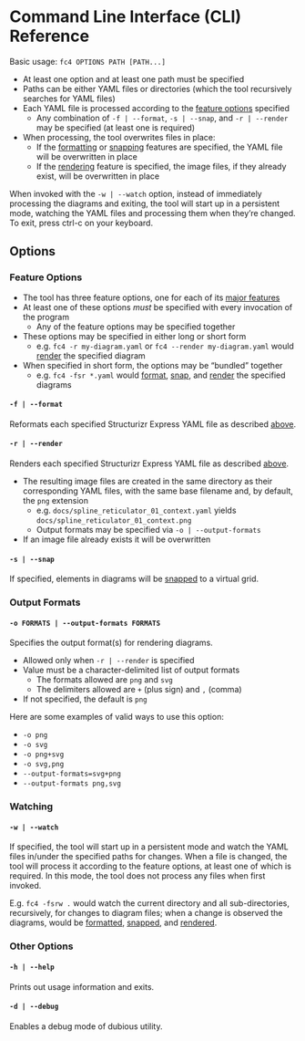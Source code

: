 # Command Line Interface (CLI) Reference

Basic usage: `fc4 OPTIONS PATH [PATH...]`

* At least one option and at least one path must be specified
* Paths can be either YAML files or directories (which the tool recursively searches for YAML files)
* Each YAML file is processed according to the [feature options](#feature-options) specified
  * Any combination of `-f | --format`, `-s | --snap`, and `-r | --render` may be specified (at
    least one is required)
* When processing, the tool overwrites files in place:
  * If the [formatting][formatting] or [snapping][snapping] features are specified, the YAML file
    will be overwritten in place
  * If the [rendering][rendering] feature is specified, the image files, if they already exist,
    will be overwritten in place

When invoked with the `-w | --watch` option, instead of immediately processing the diagrams and
exiting, the tool will start up in a persistent mode, watching the YAML files and processing them
when they’re changed. To exit, press ctrl-c on your keyboard.

## Options

### Feature Options

* The tool has three feature options, one for each of its [major features][features]
* At least one of these options _must_ be specified with every invocation of the program
  * Any of the feature options may be specified together
* These options may be specified in either long or short form
  * e.g. `fc4 -r my-diagram.yaml` or `fc4 --render my-diagram.yaml` would [render][rendering] the
    specified diagram
* When specified in short form, the options may be “bundled” together
  * e.g. `fc4 -fsr *.yaml` would [format][formatting], [snap][snapping], and [render][rendering]
    the specified diagrams

#### `-f | --format`

Reformats each specified Structurizr Express YAML file as described [above][formatting].

#### `-r | --render`

Renders each specified Structurizr Express YAML file as described [above][rendering].

* The resulting image files are created in the same directory as their corresponding YAML files,
  with the same base filename and, by default, the `png` extension
  * e.g. `docs/spline_reticulator_01_context.yaml` yields `docs/spline_reticulator_01_context.png`
  * Output formats may be specified via `-o | --output-formats`
* If an image file already exists it will be overwritten

#### `-s | --snap`

If specified, elements in diagrams will be [snapped][snapping] to a virtual grid.

### Output Formats

#### `-o FORMATS | --output-formats FORMATS`

Specifies the output format(s) for rendering diagrams.

* Allowed only when `-r | --render` is specified
* Value must be a character-delimited list of output formats
  * The formats allowed are `png` and `svg`
  * The delimiters allowed are `+` (plus sign) and `,` (comma)
* If not specified, the default is `png`

Here are some examples of valid ways to use this option:

* `-o png`
* `-o svg`
* `-o png+svg`
* `-o svg,png`
* `--output-formats=svg+png`
* `--output-formats png,svg`

### Watching

#### `-w | --watch`

If specified, the tool will start up in a persistent mode and watch the YAML files in/under the
specified paths for changes. When a file is changed, the tool will process it according to the
feature options, at least one of which is required. In this mode, the tool does not process any
files when first invoked.

E.g. `fc4 -fsrw .` would watch the current directory and all sub-directories, recursively, for
changes to diagram files; when a change is observed the diagrams, would be [formatted][formatting],
[snapped][snapping], and [rendered][rendering].

### Other Options

#### `-h | --help`

Prints out usage information and exits.

#### `-d | --debug`

Enables a debug mode of dubious utility.


[features]: ../features
[formatting]: ../features#formatting
[rendering]: ../features#rendering
[snapping]: ../features#snapping
